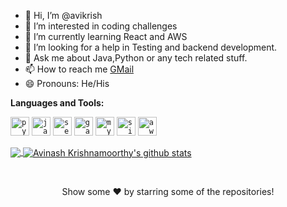 - 👋 Hi, I’m @avikrish
- 👀 I’m interested in coding challenges
- 🌱 I’m currently learning React and AWS
- 🤔 I’m looking for a help in Testing and backend development.
- 💬 Ask me about Java,Python or any tech related stuff.
- 📫 How to reach me [GMail](saiavinashkrishnamoorthy@gmail.com)
- 😄 Pronouns: He/His



**Languages and Tools:**  


<code><img height="30" alt="python" src="https://user-images.githubusercontent.com/28840761/89373851-5696c900-d71c-11ea-9fad-09e52584c77b.png"></code>
<code><img height="30" alt="java" src="https://user-images.githubusercontent.com/28840761/89373844-54cd0580-d71c-11ea-8525-e618ed8e029d.png"></code>
<code><img height="30" alt="selenium" src="https://camo.githubusercontent.com/74ed64243ba05754329bc527cd4240ebd1c087a1/68747470733a2f2f73656c656e69756d2e6465762f696d616765732f73656c656e69756d5f6c6f676f5f7371756172655f677265656e2e706e67"></code>
<code><img height="30" alt="gatling" src="https://pbs.twimg.com/profile_images/1404369013266911234/GfN-UKHl_400x400.png"></code>
<code><img height="30" alt="mysql" src="https://upload.wikimedia.org/wikipedia/fr/thumb/6/62/MySQL.svg/1200px-MySQL.svg.png"></code>
<code><img height="30" alt="silktool" src="https://pbs.twimg.com/profile_images/535481375319531520/xQ0ftbRQ_400x400.png"></code>
<code><img height="30" alt="aws" src="https://upload.wikimedia.org/wikipedia/commons/thumb/9/93/Amazon_Web_Services_Logo.svg/800px-Amazon_Web_Services_Logo.svg.png"></code>

<a href="https://github.com/avikrish-ak">
  <img align="center" src="https://github-readme-stats.vercel.app/api/top-langs/?username=avikrish-ak&theme=light&hide_langs_below=1" />
</a>
<a href="https://github.com/avikrish-ak">
 <img align="center" src="https://github-readme-stats.vercel.app/api?username=avikrish-ak&show_icons=true&theme=light&line_height=27" alt="Avinash Krishnamoorthy's github stats"/>
</a>
<p></p>
<br/>

<div align="center">

 Show some ❤️ by starring some of the repositories!

</div>
